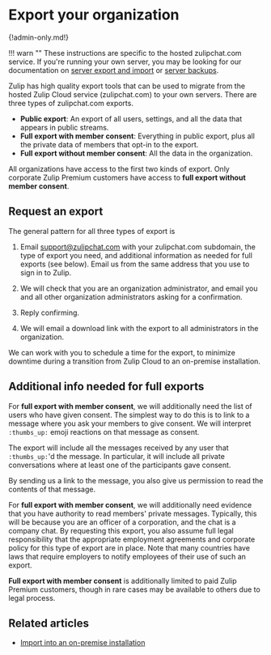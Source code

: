 # Export your organization

{!admin-only.md!}

!!! warn ""
    These instructions are specific to the hosted zulipchat.com service.
    If you're running your own server, you may be looking for our
    documentation on [server export and import][export-and-import] or
    [server backups][production-backups].

Zulip has high quality export tools that can be used to migrate from the
hosted Zulip Cloud service (zulipchat.com) to your own servers. There are
three types of zulipchat.com exports.

* **Public export**: An export of all users, settings, and all the data that
  appears in public streams.
* **Full export with member consent**: Everything in public export, plus all
  the private data of members that opt-in to the export.
* **Full export without member consent**: All the data in the organization.

All organizations have access to the first two kinds of export. Only corporate
Zulip Premium customers have access to **full export without member consent**.

## Request an export

The general pattern for all three types of export is

1. Email support@zulipchat.com with your zulipchat.com subdomain, the type
   of export you need, and additional information as needed for full exports
   (see below). Email us from the same address that you use to sign in
   to Zulip.

2. We will check that you are an organization administrator, and email you
   and all other organization administrators asking for a confirmation.

3. Reply confirming.

4. We will email a download link with the export to all administrators in
   the organization.

We can work with you to schedule a time for the export, to minimize downtime
during a transition from Zulip Cloud to an on-premise installation.

## Additional info needed for full exports

For **full export with member consent**, we will additionally need the list
of users who have given consent. The simplest way to do this is to
link to a message where you ask your members to give consent. We
will interpret `:thumbs_up:` emoji reactions on that message as consent.

The export will include all the messages received by any user that
`:thumbs_up:`'d the message.  In particular, it will include all private
conversations where at least one of the participants gave consent.

By sending us a link to the message, you also give us permission to read the
contents of that message.

For **full export with member consent**, we will additionally need evidence
that you have authority to read members' private messages. Typically, this
will be because you are an officer of a corporation, and the chat is a
company chat. By requesting this export, you also assume full legal
responsibility that the appropriate employment agreements and corporate
policy for this type of export are in place. Note that many countries have
laws that require employers to notify employees of their use of such an
export.

**Full export with member consent** is additionally limited to paid Zulip
Premium customers, though in rare cases may be available to others due to
legal process.

## Related articles

* [Import into an on-premise installation][export-and-import]

[production-backups]: https://zulip.readthedocs.io/en/stable/production/maintain-secure-upgrade.html#backups
[export-and-import]: https://zulip.readthedocs.io/en/latest/production/export-and-import.html
